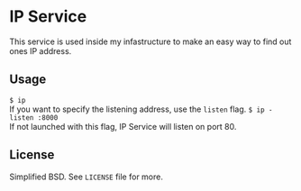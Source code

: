 # IP Service
This service is used inside my infastructure to make an easy way to find out
ones IP address.

## Usage
`$ ip`  
If you want to specify the listening address, use the `listen` flag.
`$ ip -listen :8000`  
If not launched with this flag, IP Service will listen on port 80.

## License
Simplified BSD. See `LICENSE` file for more.

